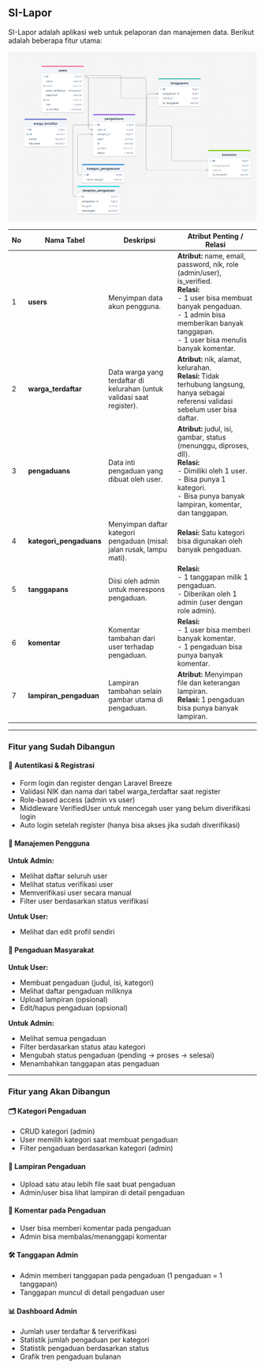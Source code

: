 ## SI-Lapor

SI-Lapor adalah aplikasi web untuk pelaporan dan manajemen data. Berikut adalah beberapa fitur utama:

![erd](erd_silapor.png)

| No | Nama Tabel            | Deskripsi                                                                                         | Atribut Penting / Relasi                                                                                   |
|----|-----------------------|--------------------------------------------------------------------------------------------------|------------------------------------------------------------------------------------------------------------|
| 1  | **users**             | Menyimpan data akun pengguna.                                                                    | **Atribut:** name, email, password, nik, role (admin/user), is_verified.<br>**Relasi:**<br>- 1 user bisa membuat banyak pengaduan.<br>- 1 admin bisa memberikan banyak tanggapan.<br>- 1 user bisa menulis banyak komentar. |
| 2  | **warga_terdaftar**   | Data warga yang terdaftar di kelurahan (untuk validasi saat register).                          | **Atribut:** nik, alamat, kelurahan.<br>**Relasi:** Tidak terhubung langsung, hanya sebagai referensi validasi sebelum user bisa daftar. |
| 3  | **pengaduans**        | Data inti pengaduan yang dibuat oleh user.                                                      | **Atribut:** judul, isi, gambar, status (menunggu, diproses, dll).<br>**Relasi:**<br>- Dimiliki oleh 1 user.<br>- Bisa punya 1 kategori.<br>- Bisa punya banyak lampiran, komentar, dan tanggapan. |
| 4  | **kategori_pengaduans**| Menyimpan daftar kategori pengaduan (misal: jalan rusak, lampu mati).                          | **Relasi:** Satu kategori bisa digunakan oleh banyak pengaduan.                                            |
| 5  | **tanggapans**        | Diisi oleh admin untuk merespons pengaduan.                                                     | **Relasi:**<br>- 1 tanggapan milik 1 pengaduan.<br>- Diberikan oleh 1 admin (user dengan role admin).      |
| 6  | **komentar**          | Komentar tambahan dari user terhadap pengaduan.                                                 | **Relasi:**<br>- 1 user bisa memberi banyak komentar.<br>- 1 pengaduan bisa punya banyak komentar.         |
| 7  | **lampiran_pengaduan**| Lampiran tambahan selain gambar utama di pengaduan.                                             | **Atribut:** Menyimpan file dan keterangan lampiran.<br>**Relasi:** 1 pengaduan bisa punya banyak lampiran.|

---

### Fitur yang Sudah Dibangun

#### 🔐 Autentikasi & Registrasi
- Form login dan register dengan Laravel Breeze
- Validasi NIK dan nama dari tabel warga_terdaftar saat register
- Role-based access (admin vs user)
- Middleware VerifiedUser untuk mencegah user yang belum diverifikasi login
- Auto login setelah register (hanya bisa akses jika sudah diverifikasi)

#### 👤 Manajemen Pengguna
**Untuk Admin:**
- Melihat daftar seluruh user
- Melihat status verifikasi user
- Memverifikasi user secara manual
- Filter user berdasarkan status verifikasi

**Untuk User:**
- Melihat dan edit profil sendiri

#### 📢 Pengaduan Masyarakat
**Untuk User:**
- Membuat pengaduan (judul, isi, kategori)
- Melihat daftar pengaduan miliknya
- Upload lampiran (opsional)
- Edit/hapus pengaduan (opsional)

**Untuk Admin:**
- Melihat semua pengaduan
- Filter berdasarkan status atau kategori
- Mengubah status pengaduan (pending → proses → selesai)
- Menambahkan tanggapan atas pengaduan

---

### Fitur yang Akan Dibangun

#### 🗂️ Kategori Pengaduan
- CRUD kategori (admin)
- User memilih kategori saat membuat pengaduan
- Filter pengaduan berdasarkan kategori (admin)

#### 📎 Lampiran Pengaduan
- Upload satu atau lebih file saat buat pengaduan
- Admin/user bisa lihat lampiran di detail pengaduan

#### 💬 Komentar pada Pengaduan
- User bisa memberi komentar pada pengaduan
- Admin bisa membalas/menanggapi komentar

#### 🛠️ Tanggapan Admin
- Admin memberi tanggapan pada pengaduan (1 pengaduan = 1 tanggapan)
- Tanggapan muncul di detail pengaduan user

#### 📊 Dashboard Admin
- Jumlah user terdaftar & terverifikasi
- Statistik jumlah pengaduan per kategori
- Statistik pengaduan berdasarkan status
- Grafik tren pengaduan bulanan
